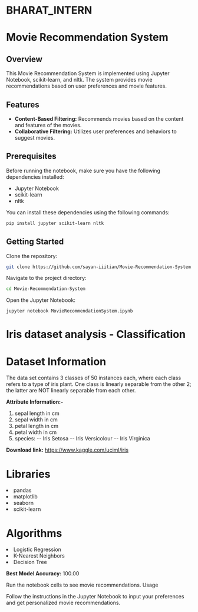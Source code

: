 # BHARAT_INTERN

# Movie Recommendation System

## Overview

This Movie Recommendation System is implemented using Jupyter Notebook, scikit-learn, and nltk. The system provides movie recommendations based on user preferences and movie features.

## Features

- **Content-Based Filtering:** Recommends movies based on the content and features of the movies.
- **Collaborative Filtering:** Utilizes user preferences and behaviors to suggest movies.

## Prerequisites

Before running the notebook, make sure you have the following dependencies installed:

- Jupyter Notebook
- scikit-learn
- nltk

You can install these dependencies using the following commands:

```bash
pip install jupyter scikit-learn nltk
```

##  Getting Started

Clone the repository:
```bash
git clone https://github.com/sayan-iiitian/Movie-Recommendation-System.git
```

Navigate to the project directory:
```bash
cd Movie-Recommendation-System
```

Open the Jupyter Notebook:
```
jupyter notebook MovieRecommendationSystem.ipynb
```


# Iris dataset analysis - Classification

# Dataset Information

The data set contains 3 classes of 50 instances each, where each class refers to a type of iris plant. One class is linearly separable from the other 2; the latter are NOT linearly separable from each other.

**Attribute Information:-**

1. sepal length in cm
2. sepal width in cm
3. petal length in cm
4. petal width in cm
5. species: -- Iris Setosa -- Iris Versicolour -- Iris Virginica

**Download link:** https://www.kaggle.com/uciml/iris

# Libraries

<li>pandas
<li>matplotlib
<li>seaborn
<li>scikit-learn

# Algorithms

<li>Logistic Regression
<li>K-Nearest Neighbors
<li>Decision Tree
  
**Best Model Accuracy:** 100.00

Run the notebook cells to see movie recommendations.
Usage

Follow the instructions in the Jupyter Notebook to input your preferences and get personalized movie recommendations.

